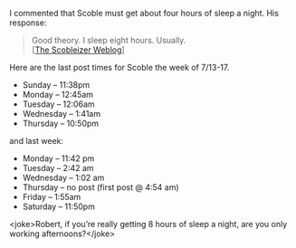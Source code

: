 I commented that Scoble must get about four hours of sleep a night. His
response:

> Good theory. I sleep eight hours. Usually.\
>  [[The Scobleizer
> Weblog](http://radio.weblogs.com/0001011/2003/07/27.html#a3977)]

Here are the last post times for Scoble the week of 7/13-17.

-   Sunday – 11:38pm
-   Monday – 12:45am
-   Tuesday – 12:06am
-   Wednesday – 1:41am
-   Thursday – 10:50pm

and last week:

-   Monday – 11:42 pm
-   Tuesday – 2:42 am
-   Wednesday – 1:02 am
-   Thursday – no post (first post @ 4:54 am)
-   Friday – 1:55am
-   Saturday – 11:50pm

\<joke\>Robert, if you’re really getting 8 hours of sleep a night, are
you only working afternoons?\</joke\>

